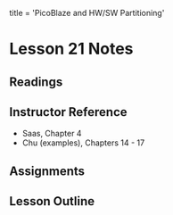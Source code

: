 title = 'PicoBlaze and HW/SW Partitioning'

# Lesson 21 Notes

## Readings

## Instructor Reference

- Saas, Chapter 4
- Chu (examples), Chapters 14 - 17

## Assignments

## Lesson Outline

